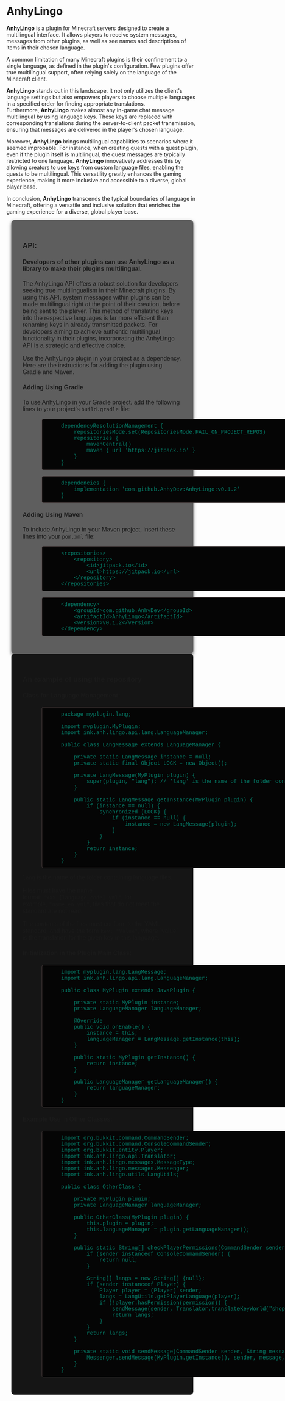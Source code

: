 # AnhyLingo

<span style="box-sizing: border-box; text-decoration-line: underline;"><span style="box-sizing: border-box; font-weight: bolder;">AnhyLingo</span></span> is a plugin for Minecraft servers designed to create a multilingual interface. It allows players to receive system messages, messages from other plugins, as well as see names and descriptions of items in their chosen language.

A common limitation of many Minecraft plugins is their confinement to a single language, as defined in the plugin's configuration. Few plugins offer true multilingual support, often relying solely on the language of the Minecraft client.

<span style="box-sizing: border-box; font-weight: bolder;">AnhyLingo</span> stands out in this landscape. It not only utilizes the client's language settings but also empowers players to choose multiple languages in a specified order for finding appropriate translations. Furthermore, <span style="box-sizing: border-box; font-weight: bolder;">AnhyLingo</span> makes almost any in-game chat message multilingual by using language keys. These keys are replaced with corresponding translations during the server-to-client packet transmission, ensuring that messages are delivered in the player's chosen language.

Moreover, <span style="box-sizing: border-box; font-weight: bolder;">AnhyLingo</span> brings multilingual capabilities to scenarios where it seemed improbable. For instance, when creating quests with a quest plugin, even if the plugin itself is multilingual, the quest messages are typically restricted to one language. <span style="box-sizing: border-box; font-weight: bolder;">AnhyLingo</span> innovatively addresses this by allowing creators to use keys from custom language files, enabling the quests to be multilingual. This versatility greatly enhances the gaming experience, making it more inclusive and accessible to a diverse, global player base.

In conclusion, <span style="box-sizing: border-box; font-weight: bolder;">AnhyLingo</span> transcends the typical boundaries of language in Minecraft, offering a versatile and inclusive solution that enriches the gaming experience for a diverse, global player base.

<div class="container content-container-x" style="box-sizing: border-box; width: 1256.41px; padding: 30px; margin: auto; max-width: 95%; border-radius: 8px; box-shadow: rgba(0, 0, 0, 0.6) 0px 4px 10px; background-color: rgba(28, 28, 28, 0.7); min-width: 80%; font-family: Arial, sans-serif; font-size: 16px;">

### API:

#### Developers of other plugins can use AnhyLingo as a library to make their plugins multilingual.

The AnhyLingo API offers a robust solution for developers seeking true multilingualism in their Minecraft plugins. By using this API, system messages within plugins can be made multilingual right at the point of their creation, before being sent to the player. This method of translating keys into the respective languages is far more efficient than renaming keys in already transmitted packets. For developers aiming to achieve authentic multilingual functionality in their plugins, incorporating the AnhyLingo API is a strategic and effective choice.

Use the AnhyLingo plugin in your project as a dependency. Here are the instructions for adding the plugin using Gradle and Maven.

#### Adding Using Gradle

To use AnhyLingo in your Gradle project, add the following lines to your project's `build.gradle` file:

<div class="code-block" style="box-sizing: border-box; margin-top: 10px; text-wrap: nowrap;">

<pre style="box-sizing: border-box; font-family: SFMono-Regular, Menlo, Monaco, Consolas, 'Liberation Mono', 'Courier New', monospace; font-size: 14px; margin-top: 0px; margin-bottom: 1rem; overflow: auto; color: #057c68; overflow-wrap: break-word; background-color: #050505; border: 1px solid #4e4141; border-radius: 4px; width: 1016.93px; padding: 10px 10px 10px 50px; margin-left: 50px;">dependencyResolutionManagement {
    repositoriesMode.set(RepositoriesMode.FAIL_ON_PROJECT_REPOS)
    repositories {
        mavenCentral()
        maven { url 'https://jitpack.io' }
    }
}</pre>

</div>

<div class="code-block" style="box-sizing: border-box; margin-top: 10px; text-wrap: nowrap;">

<pre style="box-sizing: border-box; font-family: SFMono-Regular, Menlo, Monaco, Consolas, 'Liberation Mono', 'Courier New', monospace; font-size: 14px; margin-top: 0px; margin-bottom: 1rem; overflow: auto; color: #057c68; overflow-wrap: break-word; background-color: #050505; border: 1px solid #4e4141; border-radius: 4px; width: 1016.93px; padding: 10px 10px 10px 50px; margin-left: 50px;">dependencies {
    implementation 'com.github.AnhyDev:AnhyLingo:v0.1.2'
}</pre>

</div>

#### Adding Using Maven

To include AnhyLingo in your Maven project, insert these lines into your `pom.xml` file:

<div class="code-block" style="box-sizing: border-box; margin-top: 10px; text-wrap: nowrap;">

<pre style="box-sizing: border-box; font-family: SFMono-Regular, Menlo, Monaco, Consolas, 'Liberation Mono', 'Courier New', monospace; font-size: 14px; margin-top: 0px; margin-bottom: 1rem; overflow: auto; color: #057c68; overflow-wrap: break-word; background-color: #050505; border: 1px solid #4e4141; border-radius: 4px; width: 1016.93px; padding: 10px 10px 10px 50px; margin-left: 50px;">
&lt;repositories&gt;
    &lt;repository&gt;
        &lt;id&gt;jitpack.io&lt;/id&gt;
        &lt;url&gt;https://jitpack.io&lt;/url&gt;
    &lt;/repository&gt;
&lt;/repositories&gt;</pre>

</div>

<div class="code-block" style="box-sizing: border-box; margin-top: 10px; text-wrap: nowrap;">

<pre style="box-sizing: border-box; font-family: SFMono-Regular, Menlo, Monaco, Consolas, 'Liberation Mono', 'Courier New', monospace; font-size: 14px; margin-top: 0px; margin-bottom: 1rem; overflow: auto; color: #057c68; overflow-wrap: break-word; background-color: #050505; border: 1px solid #4e4141; border-radius: 4px; width: 1016.93px; padding: 10px 10px 10px 50px; margin-left: 50px;">&lt;dependency&gt;
    &lt;groupId&gt;com.github.AnhyDev&lt;/groupId&gt;
    &lt;artifactId&gt;AnhyLingo&lt;/artifactId&gt;
    &lt;version&gt;v0.1.2&lt;/version&gt; 
&lt;/dependency&gt;</pre>

</div>

</div>

<div class="container content-container-y" style="box-sizing: border-box; width: 1256.41px; padding: 30px; margin: auto; max-width: 95%; border-radius: 8px; min-width: 80%; font-family: Arial, sans-serif; font-size: 16px; background-color: #151515;">

### An example of using the repository

#### Class for Language Management:

<div class="code-block" style="box-sizing: border-box; margin-top: 10px; text-wrap: nowrap;">

<pre style="box-sizing: border-box; font-family: SFMono-Regular, Menlo, Monaco, Consolas, 'Liberation Mono', 'Courier New', monospace; font-size: 14px; margin-top: 0px; margin-bottom: 1rem; overflow: auto; color: #057c68; overflow-wrap: break-word; background-color: #050505; border: 1px solid #4e4141; border-radius: 4px; width: 1016.93px; padding: 10px 10px 10px 50px; margin-left: 50px;">package myplugin.lang;

import myplugin.MyPlugin;
import ink.anh.lingo.api.lang.LanguageManager;

public class LangMessage extends LanguageManager {

    private static LangMessage instance = null;
    private static final Object LOCK = new Object();

    private LangMessage(MyPlugin plugin) {
        super(plugin, "lang"); // 'lang' is the name of the folder containing language files
    }

    public static LangMessage getInstance(MyPlugin plugin) {
        if (instance == null) {
            synchronized (LOCK) {
                if (instance == null) {
                    instance = new LangMessage(plugin);
                }
            }
        }
        return instance;
    }
}</pre>

</div>

`lang` is the name of the folder containing language files.

Files must have the name format: `"xxx_[language_code].yml"`, for example, `"name_en.yml"`, files that do not meet the standard are not read.

The contents of the files must conform to the YAML standard, and have the form `key: "Value"`, where "value" is the translation for the given key in this language.

#### Initialization in the Plugin Main Class:

<div class="code-block" style="box-sizing: border-box; margin-top: 10px; text-wrap: nowrap;">

<pre style="box-sizing: border-box; font-family: SFMono-Regular, Menlo, Monaco, Consolas, 'Liberation Mono', 'Courier New', monospace; font-size: 14px; margin-top: 0px; margin-bottom: 1rem; overflow: auto; color: #057c68; overflow-wrap: break-word; background-color: #050505; border: 1px solid #4e4141; border-radius: 4px; width: 1016.93px; padding: 10px 10px 10px 50px; margin-left: 50px;">import myplugin.lang.LangMessage;
import ink.anh.lingo.api.lang.LanguageManager;

public class MyPlugin extends JavaPlugin {

    private static MyPlugin instance;
    private LanguageManager languageManager;

    @Override
    public void onEnable() {
        instance = this;
        languageManager = LangMessage.getInstance(this);
    }

    public static MyPlugin getInstance() {
        return instance;
    }

    public LanguageManager getLanguageManager() {
        return languageManager;
    }
}
</pre>

</div>

#### Example Use in Other Classes:

<div class="code-block" style="box-sizing: border-box; margin-top: 10px; text-wrap: nowrap;">

<pre style="box-sizing: border-box; font-family: SFMono-Regular, Menlo, Monaco, Consolas, 'Liberation Mono', 'Courier New', monospace; font-size: 14px; margin-top: 0px; margin-bottom: 1rem; overflow: auto; color: #057c68; overflow-wrap: break-word; background-color: #050505; border: 1px solid #4e4141; border-radius: 4px; width: 1016.93px; padding: 10px 10px 10px 50px; margin-left: 50px;">import org.bukkit.command.CommandSender;
import org.bukkit.command.ConsoleCommandSender;
import org.bukkit.entity.Player;
import ink.anh.lingo.api.Translator;
import ink.anh.lingo.messages.MessageType;
import ink.anh.lingo.messages.Messenger;
import ink.anh.lingo.utils.LangUtils;

public class OtherClass {

    private MyPlugin plugin;
    private LanguageManager languageManager;

    public OtherClass(MyPlugin plugin) {
        this.plugin = plugin;
        this.languageManager = plugin.getLanguageManager();
    }

    public static String[] checkPlayerPermissions(CommandSender sender, String permission) {
        if (sender instanceof ConsoleCommandSender) {
            return null;
        }

        String[] langs = new String[] {null};
        if (sender instanceof Player) {
            Player player = (Player) sender;
            langs = LangUtils.getPlayerLanguage(player);
            if (!player.hasPermission(permission)) {
                sendMessage(sender, Translator.translateKeyWorld("shop_err_not_have_permission", langs, MyPlugin.getInstance().getLanguageManager()), MessageType.ERROR);
                return langs;
            }
        }
        return langs;
    }

    private static void sendMessage(CommandSender sender, String message, MessageType type) {
        Messenger.sendMessage(MyPlugin.getInstance(), sender, message, type);
    }
}
</pre>

</div>

</div>
